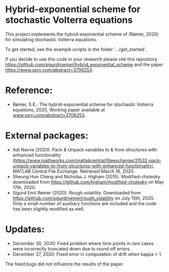 # Hybrid-exponential scheme for stochastic Volterra equations
This project implements the hybrid-exponential scheme of (Rømer, 2020) for simulating stochastic Volterra equations.

To get started, see the example scripts in the folder '.../get_started'.

If you decide to use this code in your research please cite this repository https://github.com/sigurdroemer/hybrid_exponential_scheme and the paper https://www.ssrn.com/abstract=3706253.

# Reference:
- Rømer, S.E.: The hybrid-exponential scheme for stochastic Volterra equations, 2020, Working paper available at www.ssrn.com/abstract=3706253.

# External packages:
- Adi Navve (2020). Pack & Unpack variables to & from structures with enhanced functionality (https://www.mathworks.com/matlabcentral/fileexchange/31532-pack-unpack-variables-to-from-structures-with-enhanced-functionality), MATLAB Central File Exchange. Retrieved March 16, 2020.
- Sheung Hun Cheng and Nicholas J. Higham (2015). Modified-cholesky downloaded from https://github.com/higham/modified-cholesky on May 17th, 2020.
- Sigurd Emil Rømer (2020). Rough volatility. Downloaded from https://github.com/sigurdroemer/rough_volatility on July 15th, 2020. Only a small number of auxiliary functions are included and the code has been slightly modified as well.

# Updates:
- December 30, 2020: Fixed problem where time points in rare cases were incorrectly truncated down due to round off errors.
- December 27, 2020: Fixed error in computation of drift when kappa > 1.

The fixed bugs did not influence the results of the paper.
